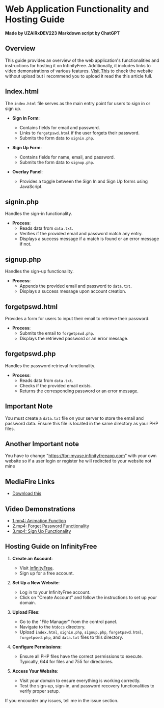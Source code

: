 # Web Application Functionality and Hosting Guide

**Made by UZAIRxDEV223**
**Markdown script by ChatGPT**

## Overview

This guide provides an overview of the web application's functionalities and instructions for hosting it on InfinityFree. Additionally, it includes links to video demonstrations of various features.
[Visit This](https://for-myuse.infinityfreeapp.com/register/index.html) to check the website without upload but i recommend you to upload it read the this article full.
## Index.html

The `index.html` file serves as the main entry point for users to sign in or sign up.

- **Sign In Form**:
  - Contains fields for email and password.
  - Links to `forgetpswd.html` if the user forgets their password.
  - Submits the form data to `signin.php`.

- **Sign Up Form**:
  - Contains fields for name, email, and password.
  - Submits the form data to `signup.php`.

- **Overlay Panel**:
  - Provides a toggle between the Sign In and Sign Up forms using JavaScript.

## signin.php

Handles the sign-in functionality.

- **Process**:
  - Reads data from `data.txt`.
  - Verifies if the provided email and password match any entry.
  - Displays a success message if a match is found or an error message if not.

## signup.php

Handles the sign-up functionality.

- **Process**:
  - Appends the provided email and password to `data.txt`.
  - Displays a success message upon account creation.

## forgetpswd.html

Provides a form for users to input their email to retrieve their password.

- **Process**:
  - Submits the email to `forgetpswd.php`.
  - Displays the retrieved password or an error message.

## forgetpswd.php

Handles the password retrieval functionality.

- **Process**:
  - Reads data from `data.txt`.
  - Checks if the provided email exists.
  - Returns the corresponding password or an error message.

## Important Note

You must create a `data.txt` file on your server to store the email and password data. Ensure this file is located in the same directory as your PHP files.

## Another Important note

You have to change "https://for-myuse.infinityfreeapp.com" with your own website so if a user login or register he will redircted to your website not mine
 
## MediaFire Links

- [Download this](https://www.mediafire.com/file/9il6oji7m6brkc0/website.zip/file)

## Video Demonstrations

- [1.mp4: Animation Function](1.mp4)
- [2.mp4: Forget Password Functionality](2.mp4)
- [3.mp4: Sign Up Functionality](3.mp4)

## Hosting Guide on InfinityFree

1. **Create an Account**:
   - Visit [InfinityFree](https://infinityfree.net).
   - Sign up for a free account.

2. **Set Up a New Website**:
   - Log in to your InfinityFree account.
   - Click on "Create Account" and follow the instructions to set up your domain.

3. **Upload Files**:
   - Go to the "File Manager" from the control panel.
   - Navigate to the `htdocs` directory.
   - Upload `index.html`, `signin.php`, `signup.php`, `forgetpswd.html`, `forgetpswd.php`, and `data.txt` files to this directory.

4. **Configure Permissions**:
   - Ensure all PHP files have the correct permissions to execute. Typically, 644 for files and 755 for directories.

5. **Access Your Website**:
   - Visit your domain to ensure everything is working correctly.
   - Test the sign-up, sign-in, and password recovery functionalities to verify proper setup.

If you encounter any issues, tell me in the issue section.
